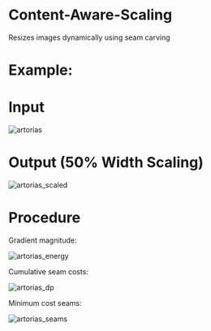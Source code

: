 # Content-Aware-Scaling
Resizes images dynamically using seam carving

# Example:
# Input
![artorias](https://user-images.githubusercontent.com/15223179/41494322-8a112348-70c6-11e8-9465-0fe5995d5452.jpg)

# Output (50% Width Scaling)
![artorias_scaled](https://user-images.githubusercontent.com/15223179/41494327-94935b42-70c6-11e8-9088-2aaa7ffbc5a5.jpg)

# Procedure
Gradient magnitude:

![artorias_energy](https://user-images.githubusercontent.com/15223179/41494323-8cf6e430-70c6-11e8-9c5d-8930b9de640c.jpg)


Cumulative seam costs:

![artorias_dp](https://user-images.githubusercontent.com/15223179/41494324-8f6840a6-70c6-11e8-8cd1-bbc62ebcc2d7.jpg)


Minimum cost seams:

![artorias_seams](https://user-images.githubusercontent.com/15223179/41494325-91dc5520-70c6-11e8-8ebc-a6385b5f55d4.jpg)

